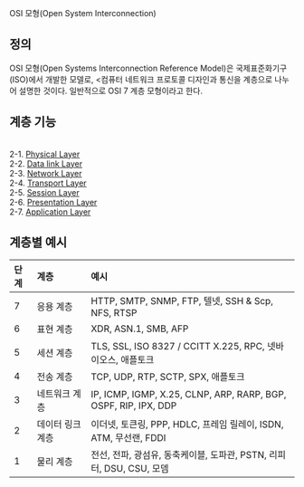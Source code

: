 OSI 모형(Open System Interconnection)

## 정의
OSI 모형(Open Systems Interconnection Reference Model)은 국제표준화기구(ISO)에서 개발한 모델로,
<컴퓨터 네트워크 프로토콜 디자인과 통신을 계층으로 나누어 설명한 것이다. 일반적으로 OSI 7 계층 모형이라고 한다.

## 계층 기능
<br>    2-1. [Physical Layer](Physical-Layer)
<br>    2-2. [Data link Layer](Data-link-Layer)
<br>    2-3. [Network Layer](Network-Layer)
<br>    2-4. [Transport Layer](Transport-Layer)
<br>    2-5. [Session Layer](Session-Layer)
<br>    2-6. [Presentation Layer](Presentation-Layer)
<br>    2-7. [Application Layer](Application-Layer) 

## 계층별 예시
|단계|계층|예시| 
|:---|:---|:---|
|7|	응용 계층 | HTTP, SMTP, SNMP, FTP, 텔넷, SSH & Scp, NFS, RTSP |
|6|	표현 계층| XDR, ASN.1, SMB, AFP |
|5|	세션 계층| TLS, SSL, ISO 8327 / CCITT X.225, RPC, 넷바이오스, 애플토크 |
|4|	전송 계층| TCP, UDP, RTP, SCTP, SPX, 애플토크 |
|3|	네트워크 계층| IP, ICMP, IGMP, X.25, CLNP, ARP, RARP, BGP, OSPF, RIP, IPX, DDP |
|2|	데이터 링크 계층| 이더넷, 토큰링, PPP, HDLC, 프레임 릴레이, ISDN, ATM, 무선랜, FDDI |
|1|	물리 계층| 전선, 전파, 광섬유, 동축케이블, 도파관, PSTN, 리피터, DSU, CSU, 모뎀 |

